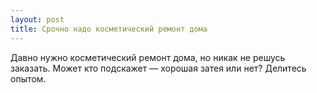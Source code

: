 ```yaml
---
layout: post 
title: Срочно надо косметический ремонт дома 
--- 
```

Давно нужно косметический ремонт дома, но никак не решусь заказать. Может кто подскажет — хорошая затея или нет? Делитесь опытом.